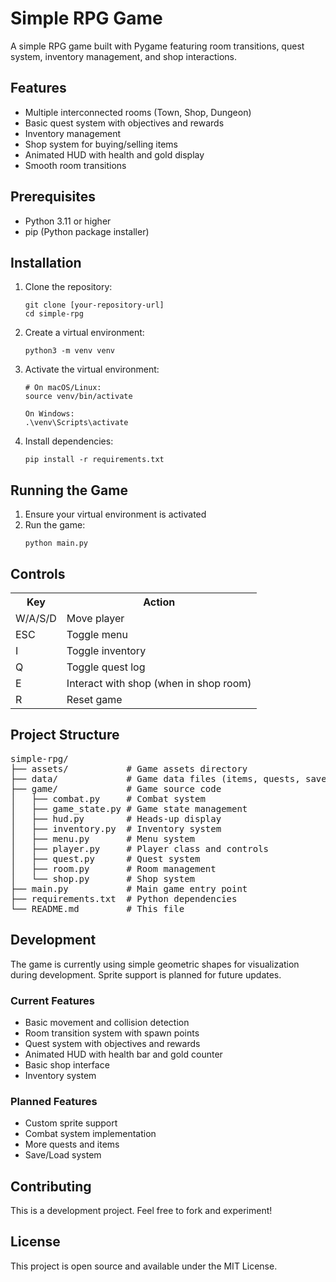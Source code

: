 <h1>Simple RPG Game</h1>

<p>A simple RPG game built with Pygame featuring room transitions, quest system, inventory management, and shop interactions.</p>

<h2>Features</h2>
<ul>
    <li>Multiple interconnected rooms (Town, Shop, Dungeon)</li>
    <li>Basic quest system with objectives and rewards</li>
    <li>Inventory management</li>
    <li>Shop system for buying/selling items</li>
    <li>Animated HUD with health and gold display</li>
    <li>Smooth room transitions</li>
</ul>

<h2>Prerequisites</h2>
<ul>
    <li>Python 3.11 or higher</li>
    <li>pip (Python package installer)</li>
</ul>

<h2>Installation</h2>
<ol>
    <li>Clone the repository:
        <pre><code>git clone [your-repository-url]
cd simple-rpg</code></pre>
    </li>
    <li>Create a virtual environment:
        <pre><code>python3 -m venv venv</code></pre>
    </li>
    <li>Activate the virtual environment:
        <pre><code># On macOS/Linux:
source venv/bin/activate<br>
On Windows:
.\venv\Scripts\activate</code></pre>
    </li>
    <li>Install dependencies:
        <pre><code>pip install -r requirements.txt</code></pre>
    </li>
</ol>

<h2>Running the Game</h2>
<ol>
    <li>Ensure your virtual environment is activated</li>
    <li>Run the game:
        <pre><code>python main.py</code></pre>
    </li>
</ol>

<h2>Controls</h2>
<table>
    <tr>
        <th>Key</th>
        <th>Action</th>
    </tr>
    <tr>
        <td>W/A/S/D</td>
        <td>Move player</td>
    </tr>
    <tr>
        <td>ESC</td>
        <td>Toggle menu</td>
    </tr>
    <tr>
        <td>I</td>
        <td>Toggle inventory</td>
    </tr>
    <tr>
        <td>Q</td>
        <td>Toggle quest log</td>
    </tr>
    <tr>
        <td>E</td>
        <td>Interact with shop (when in shop room)</td>
    </tr>
    <tr>
        <td>R</td>
        <td>Reset game</td>
    </tr>
</table>

<h2>Project Structure</h2>
<pre>
simple-rpg/
├── assets/           # Game assets directory
├── data/             # Game data files (items, quests, saves)
├── game/             # Game source code
│   ├── combat.py     # Combat system
│   ├── game_state.py # Game state management
│   ├── hud.py        # Heads-up display
│   ├── inventory.py  # Inventory system
│   ├── menu.py       # Menu system
│   ├── player.py     # Player class and controls
│   ├── quest.py      # Quest system
│   ├── room.py       # Room management
│   └── shop.py       # Shop system
├── main.py           # Main game entry point
├── requirements.txt  # Python dependencies
└── README.md         # This file
</pre>

<h2>Development</h2>
<p>The game is currently using simple geometric shapes for visualization during development. Sprite support is planned for future updates.</p>

<h3>Current Features</h3>
<ul>
    <li>Basic movement and collision detection</li>
    <li>Room transition system with spawn points</li>
    <li>Quest system with objectives and rewards</li>
    <li>Animated HUD with health bar and gold counter</li>
    <li>Basic shop interface</li>
    <li>Inventory system</li>
</ul>

<h3>Planned Features</h3>
<ul>
    <li>Custom sprite support</li>
    <li>Combat system implementation</li>
    <li>More quests and items</li>
    <li>Save/Load system</li>
</ul>

<h2>Contributing</h2>
<p>This is a development project. Feel free to fork and experiment!</p>

<h2>License</h2>
<p>This project is open source and available under the MIT License.</p> 